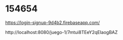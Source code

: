 # 154654
https://login-signup-9d4b2.firebaseapp.com/

http://localhost:8080/juego-1/7mtui8TEeY2qEIaogBAZ


